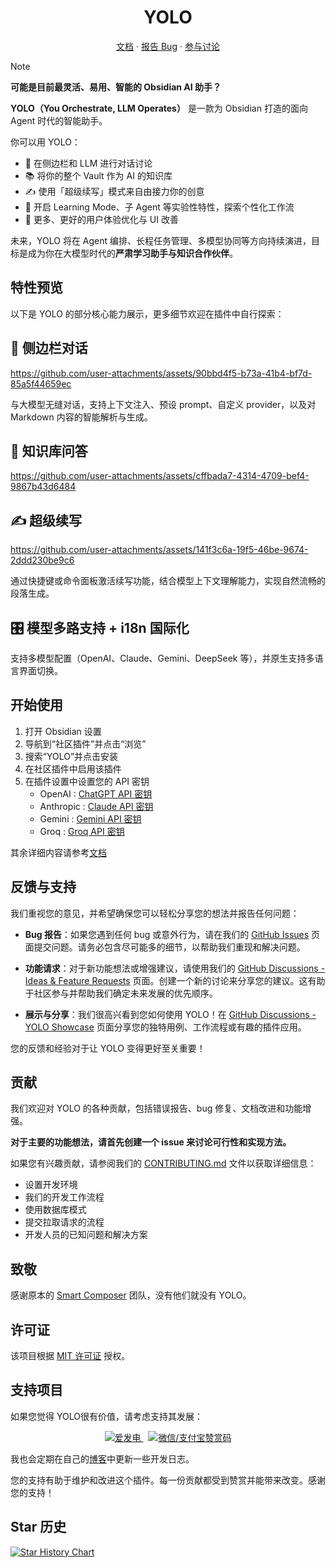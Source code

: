 <h1 align="center">YOLO</h1>

<p align="center">
  <a href="./DOC/DOC_zhCN/01-基本介绍.md">文档</a>
  ·
  <a href="https://github.com/Lapis0x0/obsidian-yolo/issues">报告 Bug</a>
  ·
  <a href="https://github.com/Lapis0x0/obsidian-yolo/discussions">参与讨论</a>
</p>


> [!NOTE]
> **可能是目前最灵活、易用、智能的 Obsidian AI 助手？**  

**YOLO（You Orchestrate, LLM Operates）** 是一款为 Obsidian 打造的面向 Agent 时代的智能助手。

你可以用 YOLO：

- 💬 在侧边栏和 LLM 进行对话讨论
- 📚 将你的整个 Vault 作为 AI 的知识库
- ✍️ 使用「超级续写」模式来自由接力你的创意
- 🧩 开启 Learning Mode、子 Agent 等实验性特性，探索个性化工作流
- 🎨 更多、更好的用户体验优化与 UI 改善

未来，YOLO 将在 Agent 编排、长程任务管理、多模型协同等方向持续演进，目标是成为你在大模型时代的**严肃学习助手与知识合作伙伴**。

## 特性预览
以下是 YOLO 的部分核心能力展示，更多细节欢迎在插件中自行探索：

## **💬 侧边栏对话**

https://github.com/user-attachments/assets/90bbd4f5-b73a-41b4-bf7d-85a5f44659ec

与大模型无缝对话，支持上下文注入、预设 prompt、自定义 provider，以及对 Markdown 内容的智能解析与生成。

## **🧠 知识库问答**

https://github.com/user-attachments/assets/cffbada7-4314-4709-bef4-9867b43d6484

## **✍️ 超级续写**


https://github.com/user-attachments/assets/141f3c6a-19f5-46be-9674-2ddd230be9c6


通过快捷键或命令面板激活续写功能，结合模型上下文理解能力，实现自然流畅的段落生成。

## **🎛️ 模型多路支持 + i18n 国际化**

支持多模型配置（OpenAI、Claude、Gemini、DeepSeek 等），并原生支持多语言界面切换。





## 开始使用

1. 打开 Obsidian 设置
2. 导航到“社区插件”并点击“浏览”
3. 搜索“YOLO”并点击安装
4. 在社区插件中启用该插件
5. 在插件设置中设置您的 API 密钥
   - OpenAI : [ChatGPT API 密钥](https://platform.openai.com/api-keys)
   - Anthropic : [Claude API 密钥](https://console.anthropic.com/settings/keys)
   - Gemini : [Gemini API 密钥](https://aistudio.google.com/apikey)
   - Groq : [Groq API 密钥](https://console.groq.com/keys)

其余详细内容请参考[文档](./DOC/DOC_zhCN/01-基本介绍.md)



## 反馈与支持

我们重视您的意见，并希望确保您可以轻松分享您的想法并报告任何问题：

- **Bug 报告**：如果您遇到任何 bug 或意外行为，请在我们的 [GitHub Issues](https://github.com/Lapis0x0/obsidian-yolo/issues) 页面提交问题。请务必包含尽可能多的细节，以帮助我们重现和解决问题。

- **功能请求**：对于新功能想法或增强建议，请使用我们的 [GitHub Discussions - Ideas & Feature Requests](https://github.com/Lapis0x0/obsidian-yolo/discussions/categories/ideas-feature-requests) 页面。创建一个新的讨论来分享您的建议。这有助于社区参与并帮助我们确定未来发展的优先顺序。

- **展示与分享**：我们很高兴看到您如何使用 YOLO！在 [GitHub Discussions - YOLO Showcase](https://github.com/Lapis0x0/obsidian-yolo/discussions/categories/smart-composer-showcase) 页面分享您的独特用例、工作流程或有趣的插件应用。

您的反馈和经验对于让 YOLO 变得更好至关重要！

## 贡献

我们欢迎对 YOLO 的各种贡献，包括错误报告、bug 修复、文档改进和功能增强。

**对于主要的功能想法，请首先创建一个 issue 来讨论可行性和实现方法。**

如果您有兴趣贡献，请参阅我们的 [CONTRIBUTING.md](CONTRIBUTING.md) 文件以获取详细信息：

- 设置开发环境
- 我们的开发工作流程
- 使用数据库模式
- 提交拉取请求的流程
- 开发人员的已知问题和解决方案


## 致敬

感谢原本的 [Smart Composer](https://github.com/glowingjade/obsidian-smart-composer) 团队，没有他们就没有 YOLO。

## 许可证

该项目根据 [MIT 许可证](LICENSE) 授权。

## 支持项目

如果您觉得 YOLO很有价值，请考虑支持其发展：

<p align="center"> <a href="https://afdian.com/a/lapis0x0" target="_blank"> <img src="https://img.shields.io/badge/爱发电-支持开发者-fd6c9e?style=for-the-badge&logo=afdian" alt="爱发电"> </a> &nbsp; <a href="https://github.com/Lapis0x0/obsidian-yolo/blob/main/donation-qr.jpg" target="_blank"> <img src="https://img.shields.io/badge/微信/支付宝-赞赏码-00D924?style=for-the-badge" alt="微信/支付宝赞赏码"> </a> </p>


我也会定期在自己的[博客](https://www.lapis.cafe)中更新一些开发日志。

您的支持有助于维护和改进这个插件。每一份贡献都受到赞赏并能带来改变。感谢您的支持！

## Star 历史

[![Star History Chart](https://api.star-history.com/svg?repos=Lapis0x0/obsidian-yolo&type=Date)](https://star-history.com/#Lapis0x0/obsidian-yolo&Date)
